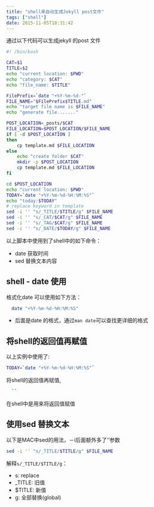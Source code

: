 ```yaml
---
title: "shell来自动生成Jekyll post文件"
tags: ["shell"]
date: 2015-11-05T18:31:42
---
```


通过以下代码可以生成jekyll 的post 文件

```sh
#! /bin/bash

CAT=$1
TITLE=$2
echo "current location: $PWD"
echo "category: $CAT"
echo "file_name: $TITLE"

FilePrefix=`date "+%Y-%m-%d-"`
FILE_NAME="$FilePrefix$TITLE.md"
echo "target file name is $FILE_NAME"
echo "generate file......."

POST_LOCATION=_posts/$CAT
FILE_LOCATION=$POST_LOCATION/$FILE_NAME
if [ -d $POST_LOCATION ]
then
    cp template.md $FILE_LOCATION
else
    echo "create folder $CAT"
    mkdir -p $POST_LOCATION
    cp template.md $FILE_LOCATION
fi

cd $POST_LOCATION
echo "current location: $PWD"
TODAY=`date "+%Y-%m-%d-%H:%M:%S"`
echo "today:$TODAY"
# replace keyword in template
sed -i '' "s/_TITLE/$TITLE/g" $FILE_NAME
sed -i '' "s/_CAT/$CAT/g" $FILE_NAME
sed -i '' "s/_TAG/$CAT/g" $FILE_NAME
sed -i '' "s/_DATE/$TODAY/g" $FILE_NAME

```

以上脚本中使用到了shell中的如下命令：

- date 获取时间
- sed 替换文本内容

## shell - date 使用

格式化date 可以使用如下方法：


```sh
  date "+%Y-%m-%d-%H:%M:%S"
```

+ 后面是date 的格式，通过```man date```可以查找更详细的格式

## 将shell的返回值再赋值

以上实例中使用了:

```sh
TODAY=`date "+%Y-%m-%d-%H:%M:%S"`
```
将shell的返回值再赋值,

```sh
  ``
```  
在shell中是用来将返回值赋值

## 使用sed 替换文本

以下是MAC中sed的用法，－i后面额外多了‘’参数

```sh
sed -i '' "s/_TITLE/$TITLE/g" $FILE_NAME
```

解释```s/_TITLE/$TITLE/g```：

- s: replace
- _TITLE: 旧值
- $TITLE: 新值
- g: 全部替换(global)
